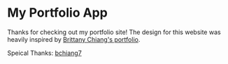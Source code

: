 # My Portfolio App

Thanks for checking out my portfolio site!
The design for this website was heavily inspired by <a href="https://brittanychiang.com/">Brittany Chiang's portfolio</a>.

Speical Thanks: [bchiang7](https://github.com/bchiang7)
